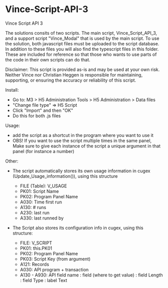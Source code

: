 # Vince-Script-API-3
Vince Script API 3

The solutions consits of two scripts. The main script, Vince_Script_API_3, and a support script "Vince_Modal" that is used by the main script.
To use the solution, both javascript files must be uploaded to the script database.
In addition to these files you will also find the typescript files in this folder. These are included for reference so that those who wants to use parts of the code in their own scripts can do that.

Disclaimer:
This script is provided as-is and may be used at your own risk. Neither Vince nor Christian Heggen is responsible for maintaining, supporting, or ensuring the accuracy or reliability of this script.

Install:
* Go to: M3 > H5 Administration Tools > H5 Administration > Data files
* "Change file type" => H5 Script
* Click "Import" and then "OK"
* Do this for both .js files

Usage:
* add the script as a shortcut in the program where you want to use it
* OBS! If you want to use the script multiple times in the same panel, Make sure to give each instance of the script a unique argument in that panel (for instance a number)

Other:
* The script automatically stores its own usage information in cugex (Update_Usage_information()), using this structure
  	* FILE (Table): V_USAGE
	* PK01: Script Name
	* PK02: Program Panel Name
	* A030: Time first run
	* A130: # runs
	* A230: last run
	* A330: last runned by
	

* The Script also stores its configuration info in cugex, using this structure:
	* FILE: V_SCRIPT
	* PK01: this.PK01
	* PK02: Program Panel Name
	* PK03: Script Key (from argument)
	* A121: Records
	* A030: API program + transaction
	* A130 - A930: API field name : field (where to get value) : field Length : field Type : label Text


